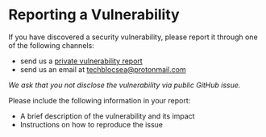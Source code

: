 # Reporting a Vulnerability
If you have discovered a security vulnerability, please report it through one of the following channels:
- send us a [private vulnerability report](https://github.com/OrcaCollective/OpenOversight/security/advisories)
- send us an email at [techblocsea@protonmail.com](mailto:techblocsea@protonmail.com)

*We ask that you not disclose the vulnerability via public GitHub issue.*

Please include the following information in your report:
- A brief description of the vulnerability and its impact
- Instructions on how to reproduce the issue
